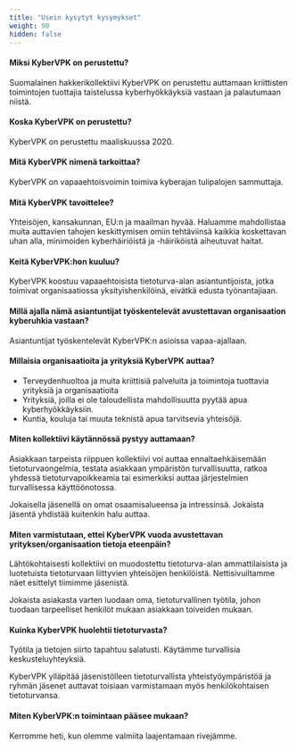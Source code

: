 ```yaml
---
title: "Usein kysytyt kysymykset"
weight: 90
hidden: false
---
```


#### Miksi KyberVPK on perustettu?
Suomalainen hakkerikollektiivi KyberVPK on perustettu auttamaan kriittisten toimintojen tuottajia taistelussa kyberhyökkäyksiä vastaan ja palautumaan niistä.

#### Koska KyberVPK on perustettu?
KyberVPK on perustettu maaliskuussa 2020.

#### Mitä KyberVPK nimenä tarkoittaa?
KyberVPK on vapaaehtoisvoimin toimiva kyberajan tulipalojen sammuttaja.

#### Mitä KyberVPK tavoittelee?
Yhteisöjen, kansakunnan, EU:n ja maailman hyvää. Haluamme mahdollistaa muita auttavien tahojen keskittymisen omiin tehtäviinsä kaikkia koskettavan uhan alla, minimoiden kyberhäiriöistä ja -häiriköistä aiheutuvat haitat.

#### Keitä KyberVPK:hon kuuluu? 
KyberVPK koostuu vapaaehtoisista tietoturva-alan asiantuntijoista, jotka toimivat organisaatiossa yksityishenkilöinä, eivätkä edusta työnantajiaan. 

#### Millä ajalla nämä asiantuntijat työskentelevät avustettavan organisaation kyberuhkia vastaan?
Asiantuntijat työskentelevät KyberVPK:n asioissa vapaa-ajallaan.

#### Millaisia organisaatioita ja yrityksiä KyberVPK auttaa?
* Terveydenhuoltoa ja muita kriittisiä palveluita ja toimintoja tuottavia yrityksiä ja organisaatioita
* Yrityksiä, joilla ei ole taloudellista mahdollisuutta pyytää apua kyberhyökkäyksiin.
* Kuntia, kouluja tai muuta teknistä apua tarvitsevia yhteisöjä.

#### Miten kollektiivi käytännössä pystyy auttamaan?
Asiakkaan tarpeista riippuen kollektiivi voi auttaa ennaltaehkäisemään tietoturvaongelmia, testata asiakkaan ympäristön turvallisuutta, ratkoa yhdessä tietoturvapoikkeamia tai esimerkiksi auttaa järjestelmien turvallisessa käyttöönotossa.

Jokaisella jäsenellä on omat osaamisalueensa ja intressinsä. Jokaista jäsentä yhdistää kuitenkin halu auttaa. 

#### Miten varmistutaan, ettei KyberVPK vuoda avustettavan yrityksen/organisaation tietoja eteenpäin?
Lähtökohtaisesti kollektiivi on muodostettu tietoturva-alan ammattilaisista ja luotetuista tietoturvaan liittyvien yhteisöjen henkilöistä. Nettisivuiltamme näet esittelyt tiimimme jäsenistä.

Jokaista asiakasta varten luodaan oma, tietoturvallinen työtila, johon tuodaan tarpeelliset henkilöt mukaan asiakkaan toiveiden mukaan.

#### Kuinka KyberVPK huolehtii tietoturvasta?
Työtila ja tietojen siirto tapahtuu salatusti. Käytämme turvallisia keskusteluyhteyksiä.

KyberVPK ylläpitää jäsenistölleen tietoturvallista yhteistyöympäristöä ja ryhmän jäsenet auttavat toisiaan varmistamaan myös henkilökohtaisen tietoturvansa.

#### Miten KyberVPK:n toimintaan pääsee mukaan? 
Kerromme heti, kun olemme valmiita laajentamaan rivejämme. 
